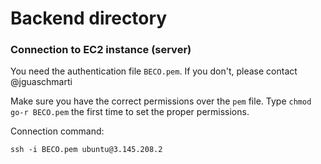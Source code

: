 # Backend directory


### Connection to EC2 instance (server)

You need the authentication file `BECO.pem`. If you don't, please contact @jguaschmarti

Make sure you have the correct permissions over the `pem` file. Type `chmod go-r BECO.pem` the first time to set the proper permissions.

Connection command:
```
ssh -i BECO.pem ubuntu@3.145.208.2
```
